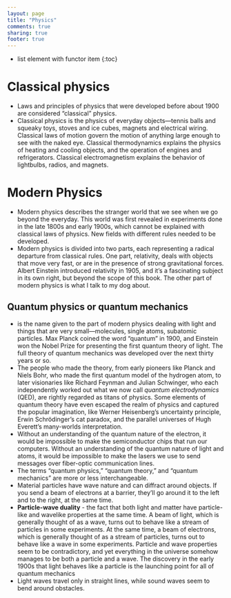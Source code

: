 ```yaml
---
layout: page
title: "Physics"
comments: true
sharing: true
footer: true
---
```


* list element with functor item
{:toc}


# Classical physics

* Laws and principles of physics that were developed before about 1900 are considered “classical” physics.
* Classical physics is the physics of everyday objects—tennis balls and squeaky toys, stoves and ice cubes, magnets and electrical wiring. Classical laws of motion govern the motion of anything large enough to see with the naked eye. Classical thermodynamics explains the physics of heating and cooling objects, and the operation of engines and refrigerators. Classical electromagnetism explains the behavior of lightbulbs, radios, and magnets.

# Modern Physics

* Modern physics describes the stranger world that we see when we go beyond the everyday. This world was first revealed in experiments done in the late 1800s and early 1900s, which cannot be explained with classical laws of physics. New fields with different rules needed to be developed.
* Modern physics is divided into two parts, each representing a radical departure from classical rules. One part, relativity, deals with objects that move very fast, or are in the presence of strong gravitational forces. Albert Einstein introduced relativity in 1905, and it’s a fascinating subject in its own right, but beyond the scope of this book.
The other part of modern physics is what I talk to my dog about. 


## Quantum physics or quantum mechanics

* is the name given to the part of modern physics dealing with light and things that are very small—molecules, single atoms, subatomic particles. Max Planck coined the word “quantum” in 1900, and Einstein won the Nobel Prize for presenting the first quantum theory of light. The full theory of quantum mechanics was developed over the next thirty years or so.
* The people who made the theory, from early pioneers like Planck and Niels Bohr, who made the first quantum model of the hydrogen atom, to later visionaries like Richard Feynman and Julian Schwinger, who each independently worked out what we now call *quantum electrodynamics* (QED), are rightly regarded as titans of physics. Some elements of quantum theory have even escaped the realm of physics and captured the popular imagination, like Werner Heisenberg’s uncertainty principle, Erwin Schrödinger’s cat paradox, and the parallel universes of Hugh Everett’s many-worlds interpretation.
* Without an understanding of the quantum nature of the electron, it would be impossible to make the semiconductor chips that run our computers. Without an understanding of the quantum nature of light and atoms, it would be impossible to make the lasers we use to send messages over fiber-optic communication lines.
* The terms “quantum physics,” “quantum theory,” and “quantum mechanics” are more or less interchangeable.
* Material particles have wave nature and can diffract around objects. If you send a beam of electrons at a barrier, they’ll go around it to the left and to the right, at the same time.
* **Particle-wave duality** - the fact that both light and matter have particle-like and wavelike properties at the same time. A beam of light, which is generally thought of as a wave, turns out to behave like a stream of particles in some experiments. At the same time, a beam of electrons, which is generally thought of as a stream of particles, turns out to behave like a wave in some experiments. Particle and wave properties seem to be contradictory, and yet everything in the universe somehow manages to be both a particle and a wave. The discovery in the early 1900s that light behaves like a particle is the launching point for all of quantum mechanics
* Light waves travel only in straight lines, while sound waves seem to bend around obstacles.

